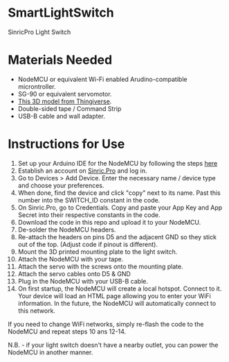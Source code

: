 # SmartLightSwitch
SinricPro Light Switch

# Materials Needed
- NodeMCU or equivalent Wi-Fi enabled Arudino-compatible microntroller.
- SG-90 or equivalent servomotor.
- [This 3D model from Thingiverse](https://www.thingiverse.com/thing:2848069).
- Double-sided tape / Command Strip
- USB-B cable and wall adapter.

# Instructions for Use
1. Set up your Arduino IDE for the NodeMCU by following the steps [here](https://create.arduino.cc/projecthub/electropeak/getting-started-w-nodemcu-esp8266-on-arduino-ide-28184f)
2. Establish an account on [Sinric.Pro](Sinric.Pro) and log in.
3. Go to Devices > Add Device. Enter the necessary name / device type and choose your preferences. 
4. When done, find the device and click "copy" next to its name. Past this number into the SWITCH_ID constant in the code.
5. On Sinric.Pro, go to Credentials. Copy and paste your App Key and App Secret into their respective constants in the code.
6. Download the code in this repo and upload it to your NodeMCU.
7. De-solder the NodeMCU headers.
8. Re-attach the headers on pins D5 and the adjacent GND so they stick out of the top. (Adjust code if pinout is different).
9. Mount the 3D printed mounting plate to the light switch.
10. Attach the NodeMCU with your tape.
11. Attach the servo with the screws onto the mounting plate. 
12. Attach the servo cables onto D5 & GND
13. Plug in the NodeMCU with your USB-B cable.
14. On first startup, the NodeMCU will create a local hotspot. Connect to it. Your device will load an HTML page allowing you to enter your WiFi information. In the future, the NodeMCU will automatically connect to this network.

If you need to change WiFi networks, simply re-flash the code to the NodeMCU and repeat steps 10 ans 12-14.

N.B. - if your light switch doesn't have a nearby outlet, you can power the NodeMCU in another manner.
